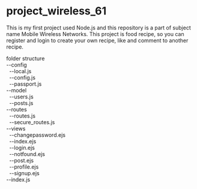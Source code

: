 # project_wireless_61
This is my first project used Node.js and this repository is a part of subject name Mobile Wireless Networks.
This project is food recipe, so you can register and login to create your own recipe, like and comment to another recipe.

folder structure  
--config  
&nbsp;&nbsp;--local.js  
&nbsp;&nbsp;--config.js  
&nbsp;&nbsp;--passport.js  
--model  
&nbsp;&nbsp;--users.js  
&nbsp;&nbsp;--posts.js  
--routes  
&nbsp;&nbsp;--routes.js  
&nbsp;&nbsp;--secure_routes.js  
--views  
&nbsp;&nbsp;--changepassword.ejs  
&nbsp;&nbsp;--index.ejs  
&nbsp;&nbsp;--login.ejs  
&nbsp;&nbsp;--notfound.ejs  
&nbsp;&nbsp;--post.ejs  
&nbsp;&nbsp;--profile.ejs  
&nbsp;&nbsp;--signup.ejs  
--index.js  
